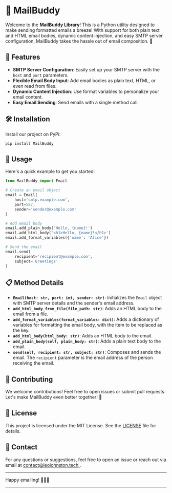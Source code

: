 # 📧 MailBuddy

Welcome to the **MailBuddy Library**! This is a Python utility designed to make sending formatted emails a breeze! With support for both plain text and HTML email bodies, dynamic content injection, and easy SMTP server configuration, MailBuddy takes the hassle out of email composition. 🎉

## 🚀 Features

- **SMTP Server Configuration**: Easily set up your SMTP server with the `host` and `port` parameters.
- **Flexible Email Body Input**: Add email bodies as plain text, HTML, or even read from files.
- **Dynamic Content Injection**: Use format variables to personalize your email content.
- **Easy Email Sending**: Send emails with a single method call.

## 🛠️ Installation

Install our project on PyPi:
```shell
pip install MailBuddy
```

## 🌟 Usage

Here's a quick example to get you started:

```python
from MailBuddy import Email

# Create an email object
email = Email(
    host='smtp.example.com',
    port=587,
    sender='sender@example.com'
)

# Add email body
email.add_plain_body('Hello, {name}!')
email.add_html_body('<h1>Hello, {name}!</h1>')
email.add_format_variables({'name': 'Alice'})

# Send the email
email.send(
    recipient='recipient@example.com',
    subject='Greetings'
)
```

## 📋 Method Details

- **`Email(host: str, port: int, sender: str)`**: Initializes the `Email` object with SMTP server details and the sender's email address.
- **`add_html_body_from_file(file_path: str)`**: Adds an HTML body to the email from a file.
- **`add_format_variables(format_variables: dict)`**: Adds a dictionary of variables for formatting the email body, with the item to be replaced as the key.
- **`add_html_body(html_body: str)`**: Adds an HTML body to the email.
- **`add_plain_body(self, plain_body: str)`**: Adds a plain text body to the email.
- **`send(self, recipient: str, subject: str)`**: Composes and sends the email. The `recipient` parameter is the email address of the person receiving the email.

## 💬 Contributing

We welcome contributions! Feel free to open issues or submit pull requests. Let's make MailBuddy even better together! 🤝

## 📜 License

This project is licensed under the MIT License. See the [LICENSE](LICENSE) file for details.

## 📧 Contact

For any questions or suggestions, feel free to open an issue or reach out via email at [contact@leojohnston.tech
](mailto:contact@leojohnston.tech).

---

Happy emailing! 🚀📧✨

---
